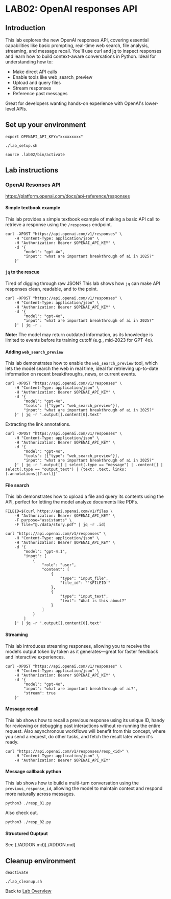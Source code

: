 # LAB02: OpenAI responses API
## Introduction
This lab explores the new OpenAI responses API, covering essential capabilities like basic prompting, real-time web search, file analysis, streaming, and message recall. You'll use curl and jq to inspect responses and learn how to build context-aware conversations in Python.
Ideal for understanding how to:
- Make direct API calls
- Enable tools like web_search_preview
- Upload and query files
- Stream responses
- Reference past messages <br>

Great for developers wanting hands-on experience with OpenAI's lower-level APIs.

## Set up your environment
```
export OPENAPI_API_KEY="xxxxxxxxx"
```
```
./lab_setup.sh
```
```
source .lab02/bin/activate
```
## Lab instructions
### OpenAI Resonses API
https://platform.openai.com/docs/api-reference/responses
#### Simple textbook example
This lab provides a simple textbook example of making a basic API call to retrieve a response using the `/responses` endpoint.
```
curl -XPOST "https://api.openai.com/v1/responses" \
    -H "Content-Type: application/json" \
    -H "Authorization: Bearer $OPENAI_API_KEY" \
    -d '{
        "model": "gpt-4o",
        "input": "what are important breakthrough of ai in 2025?"
    }'
```
#### `jq` to the rescue
Tired of digging through raw JSON? This lab shows how `jq` can make API responses clean, readable, and to the point.
```
curl -XPOST "https://api.openai.com/v1/responses" \
    -H "Content-Type: application/json" \
    -H "Authorization: Bearer $OPENAI_API_KEY" \
    -d '{
        "model": "gpt-4o",
        "input": "what are important breakthrough of ai in 2025?"
    }' | jq -r . 
```
**Note:** The model may return outdated information, as its knowledge is limited to events before its training cutoff (e.g., mid-2023 for GPT-4o).
#### Adding `web_search_preview`
This lab demonstrates how to enable the `web_search_preview` tool, which lets the model search the web in real time, ideal for retrieving up-to-date information on recent breakthroughs, news, or current events.
```
curl -XPOST "https://api.openai.com/v1/responses" \
    -H "Content-Type: application/json" \
    -H "Authorization: Bearer $OPENAI_API_KEY" \
    -d '{
        "model": "gpt-4o",
        "tools": [{"type": "web_search_preview"}],
        "input": "what are important breakthrough of ai in 2025?"
    }' | jq -r '.output[].content[0].text'
```
Extracting the link annotations.
```
curl -XPOST "https://api.openai.com/v1/responses" \
    -H "Content-Type: application/json" \
    -H "Authorization: Bearer $OPENAI_API_KEY" \
    -d '{
        "model": "gpt-4o",
        "tools": [{"type": "web_search_preview"}],
        "input": "what are important breakthrough of ai in 2025?"
    }' | jq -r '.output[] | select(.type == "message") | .content[] | select(.type == "output_text") | {text: .text, links: [.annotations[]?.url]}'
```
#### File search
This lab demonstrates how to upload a file and query its contents using the API, perfect for letting the model analyze documents like PDFs.
```
FILEID=$(curl https://api.openai.com/v1/files \
    -H "Authorization: Bearer $OPENAI_API_KEY" \
    -F purpose="assistants" \
    -F file="@./data/story.pdf" | jq -r .id)
```
```
curl "https://api.openai.com/v1/responses" \
    -H "Content-Type: application/json" \
    -H "Authorization: Bearer $OPENAI_API_KEY" \
    -d '{
        "model": "gpt-4.1",
        "input": [
            {
                "role": "user",
                "content": [
                    {
                        "type": "input_file",
                        "file_id": "'$FILEID'"
                    },
                    {
                        "type": "input_text",
                        "text": "What is this about?"
                    }
                ]
            }
        ]
    }' | jq -r '.output[].content[0].text'
```

#### Streaming
This lab introduces streaming responses, allowing you to receive the model’s output token by token as it generates—great for faster feedback and interactive experiences.
```
curl -XPOST "https://api.openai.com/v1/responses" \
    -H "Content-Type: application/json" \
    -H "Authorization: Bearer $OPENAI_API_KEY" \
    -d '{
        "model": "gpt-4o",
        "input": "what are important breakthrough of ai?",
        "stream": true
    }' 
```
#### Message recall
This lab shows how to recall a previous response using its unique ID, handy for reviewing or debugging past interactions without re-running the entire request. Also asynchronous workflows will benefit from this concept, where you send a request, do other tasks, and fetch the result later when it's ready.
```
curl "https://api.openai.com/v1/responses/resp_<id>" \
    -H "Content-Type: application/json" \
    -H "Authorization: Bearer $OPENAI_API_KEY"
```

#### Message callback python
This lab shows how to build a multi-turn conversation using the `previous_response_id`, allowing the model to maintain context and respond more naturally across messages.
```
python3 ./resp_01.py
```
Also check out.
```
python3 ./resp_02.py
```
#### Structured Ouptput
See (./ADDON.md)[./ADDON.md]

## Cleanup environment
```
deactivate
```
```
./lab_cleanup.sh
```
Back to [Lab Overview](https://github.com/kubiosec-agentic/agentic-labs/blob/master/README.md#-lab-overview)
